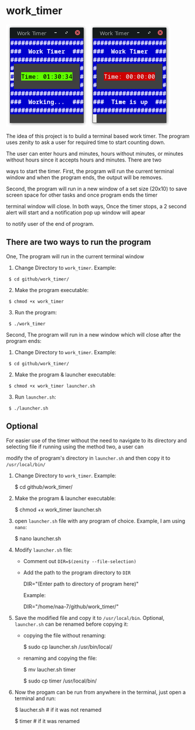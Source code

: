 # work_timer

![work_timer](https://github.com/naa-7/bash_projects/blob/main/work_timer/timer_image_1.png)
![work_timer](https://github.com/naa-7/bash_projects/blob/main/work_timer/timer_image_2.png)

The idea of this project is to build a terminal based work timer. The program uses zenity to ask a user for required time to start counting down. 

The user can enter hours and minutes, hours without minutes, or minutes without hours since it accepts hours and minutes. There are two 

ways to start the timer. First, the program will run the current terminal window and when the program ends, the output will be removes. 

Second, the program will run in a new window of a set size (20x10) to save screen space for other tasks and once program ends the timer 

terminal window will close. In both ways, Once the timer stops, a 2 second alert will start and a notification pop up window will apear 

to notify user of the end of program.


## There are two ways to run the program

 One, The program will run in the current terminal window

   1) Change Directory to `work_timer`. Example:

     $ cd github/work_timer/

   2) Make the program executable:
    
     $ chmod +x work_timer

   3) Run the program:
 
     $ ./work_timer 


Second, The program will run in a new window which will close after the program ends:
   
   1) Change Directory to `work_timer`. Example:

     $ cd github/work_timer/

   2) Make the program & launcher executable:

     $ chmod +x work_timer launcher.sh

   3) Run `launcher.sh`:

     $ ./launcher.sh 


## Optional

 For easier use of the timer without the need to navigate to its directory and selecting file if running using the method two, a user can

 modify the of program's directory in `launcher.sh` and then copy it to `/usr/local/bin/`

  1) Change Directory to `work_timer`. Example:

      $ cd github/work_timer/

  2) Make the program & launcher executable:

      $ chmod +x work_timer launcher.sh

  3) open `launcher.sh` file with any program of choice. Example, I am using `nano`:
     
     $ nano launcher.sh

  4) Modify `launcher.sh` file:

     - Comment out `DIR=$(zenity --file-selection)`
     
     - Add the path to the program directory to `DIR`
     
        DIR="(Enter path to directory of program here)"

       Example:
       
        DIR="/home/naa-7/github/work_timer/"

  5) Save the modified file and copy it to `/usr/local/bin`. Optional, `launcher.sh` can be renamed before copying it:

     - copying the file without renaming:
	
       $ sudo cp launcher.sh /usr/bin/local/

     - renaming and copying the file:

       $ mv laucher.sh timer

       $ sudo cp timer /usr/local/bin/

  6) Now the progam can be run from anywhere in the terminal, just open a terminal and run:

      $ laucher.sh   # if it was not renamed

      $ timer        # if it was renamed

    
